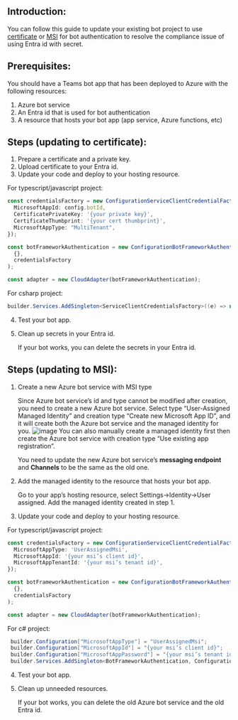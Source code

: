 ## Introduction:
You can follow this guide to update your existing bot project to use [certificate](#steps-updating-to-certificate) or [MSI](#steps-updating-to-msi) for bot authentication to resolve the compliance issue of using Entra id with secret.

## Prerequisites:

You should have a Teams bot app that has been deployed to Azure with the following resources:
1.	Azure bot service
2.	An Entra id that is used for bot authentication
3.	A resource that hosts your bot app (app service, Azure functions, etc)


## Steps (updating to certificate):
1. Prepare a certificate and a private key.
2. Upload certificate to your Entra id.
3. Update your code and deploy to your hosting resource.

For typescript/javascript project:
```ts
const credentialsFactory = new ConfigurationServiceClientCredentialFactory({
  MicrosoftAppId: config.botId,
  CertificatePrivateKey: '{your private key}',
  CertificateThumbprint: '{your cert thumbprint}',
  MicrosoftAppType: "MultiTenant",
});

const botFrameworkAuthentication = new ConfigurationBotFrameworkAuthentication(
  {},
  credentialsFactory
);

const adapter = new CloudAdapter(botFrameworkAuthentication);
```
For csharp project:
```csharp
builder.Services.AddSingleton<ServiceClientCredentialsFactory>((e) => new CertificateServiceClientCredentialsFactory("{your certificate}", "{your entra id}"));
```
4.	Test your bot app.
5.	Clean up secrets in your Entra id. 

    If your bot works, you can delete the secrets in your Entra id.
## Steps (updating to MSI):
1.	Create a new Azure bot service with MSI type

    Since Azure bot service’s id and type cannot be modified after creation, you need to create a new Azure bot service. Select type “User-Assigned Managed Identity” and creation type “Create new Microsoft App ID”, and it will create both the Azure bot service and the managed identity for you.
![image](https://github.com/OfficeDev/teams-toolkit/assets/25220706/4dc2073f-93f9-4d7b-9721-6903c7463056)
    You can also manually create a managed identity first then create the Azure bot service with creation type “Use existing app registration”.

    You need to update the new Azure bot service’s **messaging endpoint** and **Channels** to be the same as the old one.

2.	Add the managed identity to the resource that hosts your bot app.

    Go to your app’s hosting resource, select Settings->Identity->User assigned. Add the managed identity created in step 1.
 

3.	Update your code and deploy to your hosting resource.

For typescript/javascript project:
```typescript
const credentialsFactory = new ConfigurationServiceClientCredentialFactory({
  MicrosoftAppType: 'UserAssignedMsi',
  MicrosoftAppId: '{your msi’s client id}',
  MicrosoftAppTenantId: '{your msi’s tenant id}',
});

const botFrameworkAuthentication = new ConfigurationBotFrameworkAuthentication(
  {},
  credentialsFactory
);

const adapter = new CloudAdapter(botFrameworkAuthentication);
```
For c# project:
```csharp
 builder.Configuration["MicrosoftAppType"] = "UserAssignedMsi";
 builder.Configuration["MicrosoftAppId"] = "{your msi’s client id}";
 builder.Configuration["MicrosoftAppPassword"] = "{your msi’s tenant id}";
 builder.Services.AddSingleton<BotFrameworkAuthentication, ConfigurationBotFrameworkAuthentication>();
```

4.	Test your bot app.
5.	Clean up unneeded resources. 

    If your bot works, you can delete the old Azure bot service and the old Entra id.
